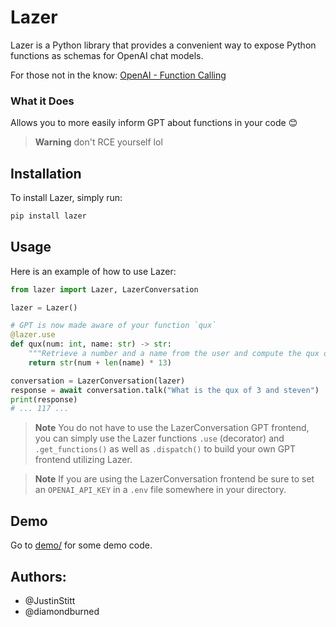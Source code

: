 # Lazer

Lazer is a Python library that provides a convenient way to expose Python functions as schemas for OpenAI chat models.

For those not in the know: [OpenAI - Function Calling](https://platform.openai.com/docs/guides/gpt/function-calling)

### What it Does

Allows you to more easily inform GPT about functions in your code 😊

> **Warning** don't RCE yourself lol

## Installation

To install Lazer, simply run:

```bash
pip install lazer
```

## Usage

Here is an example of how to use Lazer:

```python
from lazer import Lazer, LazerConversation

lazer = Lazer()

# GPT is now made aware of your function `qux`
@lazer.use
def qux(num: int, name: str) -> str:
    """Retrieve a number and a name from the user and compute the qux of it"""
    return str(num + len(name) * 13)

conversation = LazerConversation(lazer)
response = await conversation.talk("What is the qux of 3 and steven")
print(response)
# ... 117 ...
```

> **Note** You do not have to use the LazerConversation GPT frontend, you can simply use
the Lazer functions `.use` (decorator) and `.get_functions()` as well as
`.dispatch()` to build your own GPT frontend utilizing Lazer.

> **Note** If you are using the LazerConversation frontend be sure to set an
`OPENAI_API_KEY` in a `.env` file somewhere in your directory.


## Demo

Go to [demo/](demo/) for some demo code.


## Authors:

* @JustinStitt
* @diamondburned
